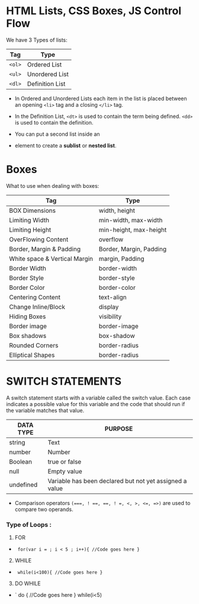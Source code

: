#  HTML Lists, CSS Boxes, JS Control Flow

We have 3 Types of lists:

| Tag  |  Type |
| ------------- | ------------- |
| `<ol>` | Ordered List |
| `<ul>` | Unordered List |
| `<dl>` |  Definition List |

- In Ordered and Unordered Lists each item in the list is placed between an opening `<li>` tag and a closing `</li>` tag.

- In the Definition List, `<dt>` is used to contain the term
being defined. `<dd>` is used to contain the definition.

- You can put a second list inside an <li> element to create a **sublist** or **nested list**.

# Boxes

What to use when dealing with boxes:

| Tag  |  Type |
| ------------- | ------------- |
| BOX Dimensions| width, height |
| Limiting Width | min-width, max-width |
| Limiting Height | min-height, max-height|
| OverFlowing Content | overflow |
| Border, Margin & Padding | Border, Margin, Padding |
|White space & Vertical Margin | margin, Padding|
| Border Width | border-width |
| Border Style | border-style |
| Border Color | border-color |
| Centering Content | text-align|
| Change Inline/Block | display |
| Hiding Boxes | visibility |
| Border image | border-image |
| Box shadows | box-shadow |
| Rounded Corners | border-radius |
| Elliptical Shapes | border-radius |

# SWITCH STATEMENTS 

A switch statement starts with a variable called the switch value.
Each case indicates a possible value for this variable and the code that should run if the variable matches that value. 

| DATA TYPE | PURPOSE |
| ------------- | ------------- |
| string | Text |
| number | Number |
| Boolean | true or false |
| null | Empty value |
| undefined | Variable has been declared but not yet assigned a value |

- Comparison operators `(===, ! ==, ==, ! =, <, >, <=, =>)` are used to compare two operands. 

### Type of Loops :

1. FOR 
- ` for(var i = ; i < 5 ; i++){
    //Code goes here
}`
2. WHILE
- ` while(i<100){
    //Code goes here
}`
3. DO WHILE
- ` do {
    //Code goes here
} while(i<5)